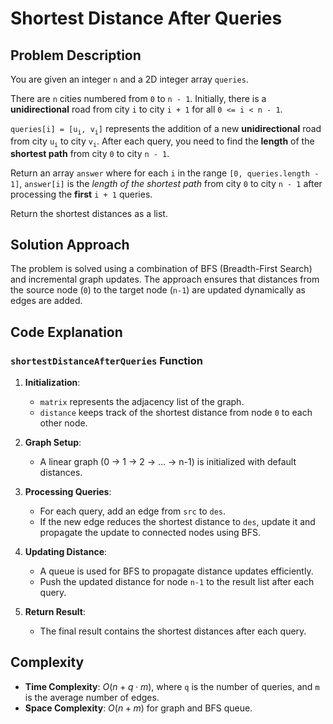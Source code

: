 # Shortest Distance After Queries

## Problem Description

You are given an integer `n` and a 2D integer array `queries`.

There are `n` cities numbered from `0` to `n - 1`. Initially, there is a **unidirectional** road from city `i` to city `i + 1` for all `0 <= i < n - 1`.

`queries[i] = [u`<sub>`i`</sub>`, v`<sub>`i`</sub>`]` represents the addition of a new **unidirectional** road from city `u`<sub>`i`</sub> to city `v`<sub>`i`</sub>. After each query, you need to find the **length** of the **shortest path** from city `0` to city `n - 1`.

Return an array `answer` where for each `i` in the range `[0, queries.length - 1]`, `answer[i]` is the *length of the shortest path* from city `0` to city `n - 1` after processing the **first** `i + 1` queries.



Return the shortest distances as a list.

## Solution Approach

The problem is solved using a combination of BFS (Breadth-First Search) and incremental graph updates. The approach ensures that distances from the source node (`0`) to the target node (`n-1`) are updated dynamically as edges are added.

## Code Explanation

### `shortestDistanceAfterQueries` Function

1. **Initialization**:
   - `matrix` represents the adjacency list of the graph.
   - `distance` keeps track of the shortest distance from node `0` to each other node.

2. **Graph Setup**:
   - A linear graph (0 → 1 → 2 → ... → n-1) is initialized with default distances.

3. **Processing Queries**:
   - For each query, add an edge from `src` to `des`.
   - If the new edge reduces the shortest distance to `des`, update it and propagate the update to connected nodes using BFS.

4. **Updating Distance**:
   - A queue is used for BFS to propagate distance updates efficiently.
   - Push the updated distance for node `n-1` to the result list after each query.

5. **Return Result**:
   - The final result contains the shortest distances after each query.

## Complexity
- **Time Complexity**: $O(n + q \cdot m)$, where `q` is the number of queries, and `m` is the average number of edges.  
- **Space Complexity**: $O(n + m)$ for graph and BFS queue.
